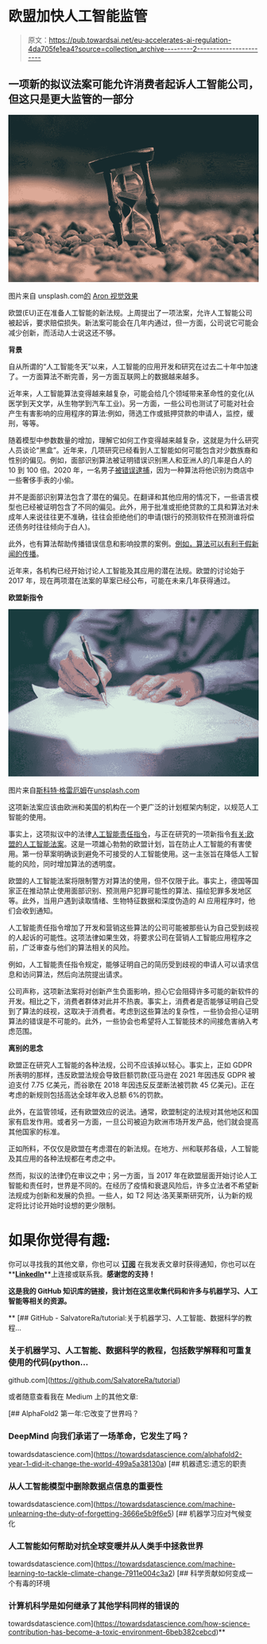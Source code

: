 # 欧盟加快人工智能监管

> 原文：<https://pub.towardsai.net/eu-accelerates-ai-regulation-4da705fe1ea4?source=collection_archive---------2----------------------->

## 一项新的拟议法案可能允许消费者起诉人工智能公司，但这只是更大监管的一部分

![](img/1d0c8dece1f86d0d8dd88e35230c60b4.png)

图片来自 unsplash.com[的](https://unsplash.com/) [Aron 视觉效果](https://unsplash.com/@aronvisuals)

欧盟(EU)正在准备人工智能的新法规。上周提出了一项法案，允许人工智能公司被起诉，要求赔偿损失。新法案可能会在几年内通过，但一方面，公司说它可能会减少创新，而活动人士说这还不够。

**背景**

自从所谓的“人工智能冬天”以来，人工智能的应用开发和研究在过去二十年中加速了。一方面算法不断完善，另一方面互联网上的数据越来越多。

近年来，人工智能算法变得越来越复杂，可能会给几个领域带来革命性的变化(从医学到天文学，从生物学到汽车工业)。另一方面，一些公司也测试了可能对社会产生有害影响的应用程序的算法:例如，筛选工作或抵押贷款的申请人，监控，缓刑，等等。

随着模型中参数数量的增加，理解它如何工作变得越来越复杂，这就是为什么研究人员谈论“黑盒”。近年来，几项研究已经看到人工智能如何可能包含对少数族裔和性别的偏见。例如，面部识别算法被证明错误识别黑人和亚洲人的几率是白人的 10 到 100 倍。2020 年，一名男子[被错误逮捕](https://www.technologyreview.com/2021/04/14/1022676/robert-williams-facial-recognition-lawsuit-aclu-detroit-police/)，因为一种算法将他识别为商店中一些奢侈手表的小偷。

并不是面部识别算法包含了潜在的偏见。在翻译和其他应用的情况下，一些语言模型也已经被证明包含了不同的偏见。此外，用于批准或拒绝贷款的工具和算法对未成年人来说往往更不准确，往往会拒绝他们的申请(银行的预测软件在预测谁将偿还债务时往往倾向于白人)。

此外，也有算法帮助传播错误信息和影响投票的案例。[例如，算法可以有利于假新闻的传播](https://www.technologyreview.com/2021/11/20/1039076/facebook-google-disinformation-clickbait/)。

近年来，各机构已经开始讨论人工智能及其应用的潜在法规。欧盟的讨论始于 2017 年，现在两项潜在法案的草案已经公布，可能在未来几年获得通过。

**欧盟新指令**

![](img/01a908c833415651cc68f870525ffbc2.png)

图片来自[斯科特·格雷厄姆](https://unsplash.com/@homajob)在[unsplash.com](https://unsplash.com/photos/OQMZwNd3ThU)

这项新法案应该由欧洲和美国的机构在一个更广泛的计划框架内制定，以规范人工智能的使用。

事实上，这项拟议中的法律[人工智能责任指令](https://ec.europa.eu/info/sites/default/files/1_1_197605_prop_dir_ai_en.pdf)，与正在研究的一项新指令[有关:欧盟的人工智能法案](https://eur-lex.europa.eu/legal-content/EN/TXT/HTML/?uri=CELEX:52021PC0206&from=EN)。这是一项雄心勃勃的欧盟计划，旨在防止人工智能的有害使用。第一份草案明确谈到避免不可接受的人工智能使用。这一主张旨在降低人工智能的风险，同时增加算法的透明度。

欧盟的人工智能法案将限制警方对算法的使用，但不仅限于此。事实上，德国等国家正在推动禁止使用面部识别、预测用户犯罪可能性的算法、描绘犯罪多发地区等。此外，当用户遇到读取情绪、生物特征数据和深度伪造的 AI 应用程序时，他们会收到通知。

人工智能责任指令增加了开发和营销这些算法的公司可能被那些认为自己受到歧视的人起诉的可能性。这项法律如果生效，将要求公司在营销人工智能应用程序之前，广泛审查与他们的算法相关的风险。

例如，人工智能责任指令规定，能够证明自己的简历受到歧视的申请人可以请求信息和访问算法，然后向法院提出请求。

公司声称，这项新法案将对创新产生负面影响，担心它会阻碍许多可能的新软件的开发。相比之下，消费者群体对此并不热衷。事实上，消费者是否能够证明自己受到了算法的歧视，这取决于消费者。考虑到这些算法的复杂性，一些协会担心证明算法的错误是不可能的。此外，一些协会也希望将人工智能技术的间接危害纳入考虑范围。

**离别的思念**

欧盟正在研究人工智能的各种法规，公司不应该掉以轻心。事实上，正如 GDPR 所表明的那样，违反欧盟法规会导致巨额罚款(亚马逊在 2021 年因违反 GDPR 被迫支付 7.75 亿美元，而谷歌在 2018 年因违反反垄断法被罚款 45 亿美元)。正在考虑的新规则包括高达全球年收入总额 6%的罚款。

此外，在监管领域，还有欧盟效应的说法。通常，欧盟制定的法规对其他地区和国家有启发作用。或者另一方面，一旦公司被迫为欧洲市场开发产品，他们就会提高其他国家的标准。

正如所料，不仅仅是欧盟在考虑潜在的新法规。在地方、州和联邦各级，人工智能及其应用的各种法规都在考虑之中。

然而，拟议的法律仍在审议之中；另一方面，当 2017 年在欧盟层面开始讨论人工智能和责任时，世界是不同的。在经历了疫情和衰退风险后，许多立法者不希望新法规成为创新和发展的负担。一些人，如 T2 阿达·洛芙莱斯研究所，认为新的规定将比讨论开始时设想的更少限制。

# 如果你觉得有趣:

你可以寻找我的其他文章，你也可以 [**订阅**](https://salvatore-raieli.medium.com/subscribe) 在我发表文章时获得通知，你也可以在**[**LinkedIn**](https://www.linkedin.com/in/salvatore-raieli/)**上连接或联系我。**感谢您的支持！**

**这是我的 GitHub 知识库的链接，我计划在这里收集代码和许多与机器学习、人工智能等相关的资源。**

**[](https://github.com/SalvatoreRa/tutorial) [## GitHub - SalvatoreRa/tutorial:关于机器学习、人工智能、数据科学的教程…

### 关于机器学习、人工智能、数据科学的教程，包括数学解释和可重复使用的代码(python…

github.com](https://github.com/SalvatoreRa/tutorial) 

或者随意查看我在 Medium 上的其他文章:

[](https://towardsdatascience.com/alphafold2-year-1-did-it-change-the-world-499a5a38130a) [## AlphaFold2 第一年:它改变了世界吗？

### DeepMind 向我们承诺了一场革命，它发生了吗？

towardsdatascience.com](https://towardsdatascience.com/alphafold2-year-1-did-it-change-the-world-499a5a38130a) [](https://towardsdatascience.com/machine-unlearning-the-duty-of-forgetting-3666e5b9f6e5) [## 机器遗忘:遗忘的职责

### 从人工智能模型中删除数据点信息的重要性

towardsdatascience.com](https://towardsdatascience.com/machine-unlearning-the-duty-of-forgetting-3666e5b9f6e5) [](https://towardsdatascience.com/machine-learning-to-tackle-climate-change-7911e004c3a2) [## 机器学习应对气候变化

### 人工智能如何帮助对抗全球变暖并从人类手中拯救世界

towardsdatascience.com](https://towardsdatascience.com/machine-learning-to-tackle-climate-change-7911e004c3a2) [](https://towardsdatascience.com/how-science-contribution-has-become-a-toxic-environment-6beb382cebcd) [## 科学贡献如何变成一个有毒的环境

### 计算机科学是如何继承了其他学科同样的错误的

towardsdatascience.com](https://towardsdatascience.com/how-science-contribution-has-become-a-toxic-environment-6beb382cebcd)**